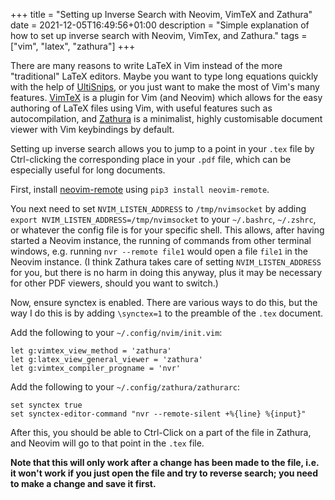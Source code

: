 +++
title = "Setting up Inverse Search with Neovim, VimTeX and Zathura"
date = 2021-12-05T16:49:56+01:00
description = "Simple explanation of how to set up inverse search with Neovim, VimTex, and Zathura."
tags = ["vim", "latex", "zathura"]
+++

There are many reasons to write LaTeX in Vim instead of the more "traditional" LaTeX editors. Maybe you want to type long equations quickly with the help of [UltiSnips](https://github.com/sirver/UltiSnips), or you just want to make the most of Vim's many features. [VimTeX](https://github.com/lervag/vimtex) is a plugin for Vim (and Neovim) which allows for the easy authoring of LaTeX files using Vim, with useful features such as autocompilation, and [Zathura](https://pwmt.org/projects/zathura/) is a minimalist, highly customisable document viewer with Vim keybindings by default.

Setting up inverse search allows you to jump to a point in your `.tex` file by Ctrl-clicking the corresponding place in your `.pdf` file, which can be especially useful for long documents.

First, install [neovim-remote](https://github.com/mhinz/neovim-remote) using `pip3 install neovim-remote`.

You next need to set `NVIM_LISTEN_ADDRESS` to `/tmp/nvimsocket` by adding `export NVIM_LISTEN_ADDRESS=/tmp/nvimsocket` to your `~/.bashrc`, `~/.zshrc`, or whatever the config file is for your specific shell. This allows, after having started a Neovim instance, the running of commands from other terminal windows, e.g. running `nvr --remote file1` would open a file `file1` in the Neovim instance. (I think Zathura takes care of setting `NVIM_LISTEN_ADDRESS` for you, but there is no harm in doing this anyway, plus it may be necessary for other PDF viewers, should you want to switch.)

Now, ensure synctex is enabled. There are various ways to do this, but the way I do this is by adding `\synctex=1` to the preamble of the `.tex` document.

Add the following to your `~/.config/nvim/init.vim`:
```
let g:vimtex_view_method = 'zathura'
let g:latex_view_general_viewer = 'zathura'
let g:vimtex_compiler_progname = 'nvr'
```

Add the following to your `~/.config/zathura/zathurarc`:
```
set synctex true
set synctex-editor-command "nvr --remote-silent +%{line} %{input}"
```

After this, you should be able to Ctrl-Click on a part of the file in Zathura, and Neovim will go to that point in the `.tex` file.

**Note that this will only work after a change has been made to the file, i.e. it won't work if you just open the file and try to reverse search; you need to make a change and save it first.**
